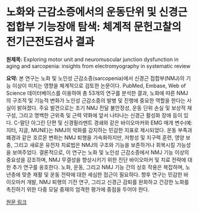 # 노화와 근감소증에서의 운동단위 및 신경근접합부 기능장애 탐색: 체계적 문헌고찰의 전기근전도검사 결과

**원제목:** Exploring motor unit and neuromuscular junction dysfunction in aging and sarcopenia: insights from electromyography in systematic review

**요약:** 본 연구는 노화 및 노인성 근감소증(sarcopenia)에서 신경근 접합부(NMJ)의 기능 이상이 미치는 영향을 체계적으로 검토한 논문이다. PubMed, Embase, Web of Science 데이터베이스를 이용하여 총 53개의 연구를 분석한 결과, 노화에 따른 NMJ의 구조적 및 기능적 변화가 노인성 근감소증의 발병 및 진행에 중요한 역할을 한다는 사실이 밝혀졌다. 주요 발견으로는 초기 NMJ 전달 불안정성, 운동 단위 손실 및 보상적 재구성, 그리고 명백한 근위축 및 근력 약화에 앞서 나타나는 신경근 활성화 장애 등이 있다. C-말단 아그린 단편 및 신경필라멘트 경쇄와 같은 바이오마커와 EMG 매개 변수(예: 지터, 지글, MUNE)는 NMJ의 악화를 감지하는 민감한 지표로 제시되었다.  운동 부족과 폐경과 같은 호르몬 변화는 NMJ 퇴행을 가속화하지만, 저항성 및 지구력 훈련, 영양 보충, 그리고 새로운 유전자 치료법은 NMJ의 구조와 기능을 보존하거나 회복시킬 가능성을 보여주었다. 결론적으로, 이 연구는 노화 및 노인성 근감소증에서 NMJ 기능 이상의 중요성을 강조하며, NMJ 무결성을 향상시키기 위한 진단 바이오마커 및 치료 전략에 대한 추가 연구를 옹호한다.  노화, 운동, 그리고 NMJ 기능 간의 상호 작용은 복잡하며, 노년층에 맞춘 재활 및 운동 전략에 대한 세심한 접근이 필요하다. 향후 연구는 민감한 바이오마커 개발, NMJ 퇴행의 기전 연구, 그리고 신경근 감퇴를 완화하고 건강한 노화를 촉진하기 위한 다중 모달 중재의 엄격한 평가에 중점을 두어야 한다.

[원문 링크](https://link.springer.com/article/10.1007/s11357-025-01760-0)

